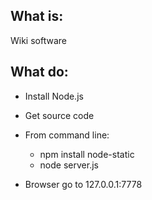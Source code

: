 ## What is:
Wiki software

## What do:
- Install Node.js
- Get source code
- From command line:
	- npm install node-static
	- node server.js

- Browser go to 127.0.0.1:7778

